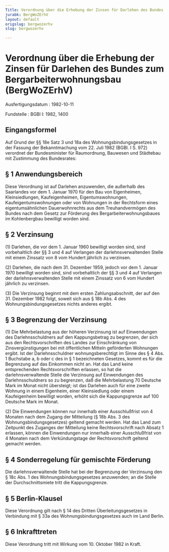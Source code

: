 ```yaml
---
Title: Verordnung über die Erhebung der Zinsen für Darlehen des Bundes zum Bergarbeiterwohnungsbau
jurabk: BergWoZErhV
layout: default
origslug: bergwozerhv
slug: bergwozerhv

---
```


# Verordnung über die Erhebung der Zinsen für Darlehen des Bundes zum Bergarbeiterwohnungsbau (BergWoZErhV)

Ausfertigungsdatum
:   1982-10-11

Fundstelle
:   BGBl I: 1982, 1400



## Eingangsformel

Auf Grund der §§ 18e Satz 3 und 18a des Wohnungsbindungsgesetzes in
der Fassung der Bekanntmachung vom 22. Juli 1982 (BGBl. I S. 972)
verordnet der Bundesminister für Raumordnung, Bauwesen und Städtebau
mit Zustimmung des Bundesrates:


## § 1 Anwendungsbereich

Diese Verordnung ist auf Darlehen anzuwenden, die außerhalb des
Saarlandes vor dem 1. Januar 1970 für den Bau von Eigenheimen,
Kleinsiedlungen, Kaufeigenheimen, Eigentumswohnungen,
Kaufeigentumswohnungen oder von Wohnungen in der Rechtsform eines
eigentumsähnlichen Dauerwohnrechts aus dem Treuhandvermögen des Bundes
nach dem Gesetz zur Förderung des Bergarbeiterwohnungsbaues im
Kohlenbergbau bewilligt worden sind.


## § 2 Verzinsung

(1) Darlehen, die vor dem 1. Januar 1960 bewilligt worden sind, sind
vorbehaltlich der §§ 3 und 4 auf Verlangen der darlehnsverwaltenden
Stelle mit einem Zinssatz von 8 vom Hundert jährlich zu verzinsen.

(2) Darlehen, die nach dem 31. Dezember 1959, jedoch vor dem 1. Januar
1970 bewilligt worden sind, sind vorbehaltlich der §§ 3 und 4 auf
Verlangen der darlehnsverwaltenden Stelle mit einem Zinssatz von 6 vom
Hundert jährlich zu verzinsen.

(3) Die Verzinsung beginnt mit dem ersten Zahlungsabschnitt, der auf
den 31. Dezember 1982 folgt, soweit sich aus § 18b Abs. 4 des
Wohnungsbindungsgesetzes nichts anderes ergibt.


## § 3 Begrenzung der Verzinsung

(1) Die Mehrbelastung aus der höheren Verzinsung ist auf Einwendungen
des Darlehnsschuldners auf den Kappungsbetrag zu begrenzen, der sich
aus den Rechtsvorschriften des Landes zur Einschränkung von
Zinsvergünstigungen bei mit öffentlichen Mitteln geförderten Wohnungen
ergibt. Ist der Darlehnsschuldner wohnungsberechtigt im Sinne des § 4
Abs. 1 Buchstabe a, b oder c des in § 1 bezeichneten Gesetzes, kommt
es für die Begrenzung auf das Einkommen nicht an. Hat das Land keine
entsprechenden Rechtsvorschriften erlassen, so hat die
darlehnsverwaltende Stelle die Verzinsung auf Einwendungen des
Darlehnsschuldners so zu begrenzen, daß die Mehrbelastung 70 Deutsche
Mark im Monat nicht übersteigt; ist das Darlehen auch für eine zweite
Wohnung in einem Eigenheim, einer Kleinsiedlung oder einem
Kaufeigenheim bewilligt worden, erhöht sich die Kappungsgrenze auf 100
Deutsche Mark im Monat.

(2) Die Einwendungen können nur innerhalb einer Ausschlußfrist von 4
Monaten nach dem Zugang der Mitteilung (§ 18b Abs. 3 des
Wohnungsbindungsgesetzes) geltend gemacht werden. Hat das Land zum
Zeitpunkt des Zuganges der Mitteilung keine Rechtsvorschrift nach
Absatz 1 erlassen, können die Einwendungen nur innerhalb einer
Ausschlußfrist von 4 Monaten nach dem Verkündungstage der
Rechtsvorschrift geltend gemacht werden.


## § 4 Sonderregelung für gemischte Förderung

Die darlehnsverwaltende Stelle hat bei der Begrenzung der Verzinsung
den § 18c Abs. 1 des Wohnungsbindungsgesetzes anzuwenden; an die
Stelle der Durchschnittsmiete tritt die Kappungsgrenze.


## § 5 Berlin-Klausel

Diese Verordnung gilt nach § 14 des Dritten Überleitungsgesetzes in
Verbindung mit § 33a des Wohnungsbindungsgesetzes auch im Land Berlin.


## § 6 Inkrafttreten

Diese Verordnung tritt mit Wirkung vom 10. Oktober 1982 in Kraft.

